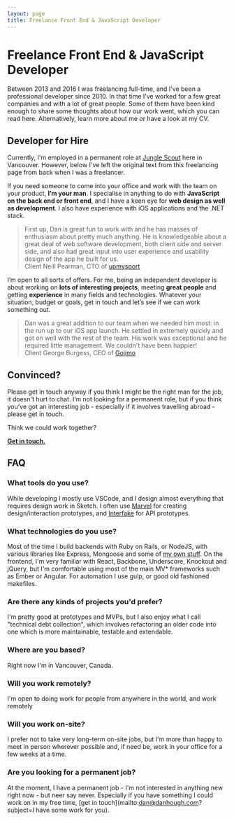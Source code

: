 ```yaml
---
layout: page
title: Freelance Front End & JavaScript Developer
---
```


# Freelance Front End & JavaScript Developer

Between 2013 and 2016 I was freelancing full-time, and I've been a professional developer since 2010. In that time I’ve worked for a few great companies and with a lot of great people. Some of them have been kind enough to share some thoughts about how our work went, which you can read here. Alternatively, learn more about me or have a look at my CV.

## Developer for Hire

Currently, I'm employed in a permanent role at [Jungle Scout](https://junglescout.com) here in Vancouver. However, below I've left the original text from this freelancing page from back when I was a freelancer.

If you need someone to come into your office and work with the team on your product, **I’m your man**. I specialise in anything to do with **JavaScript on the back end or front end**, and I have a keen eye for **web design as well as development**. I also have experience with iOS applications and the .NET stack.

<blockquote>
First up, Dan is great fun to work with and he has masses of enthusiasm about pretty much anything.  He is knowledgeable about a great deal of web software development, both client side and server side, and also had great input into user experience and usability design of the app he built for us.
	<footer><span class="quotee-type">Client</span> Neill Pearman, CTO of <a href="https://upmysport.com">upmysport</a></footer>
</blockquote>

I’m open to all sorts of offers. For me, being an independent developer is about working on **lots of interesting projects**, meeting **great people** and getting **experience** in many fields and technologies. Whatever your situation, budget or goals, get in touch and let’s see if we can work something out.

<blockquote>
Dan was a great addition to our team when we needed him most: in the run up to our iOS app launch. He settled in extremely quickly and got on well with the rest of the team. His work was exceptional and he required little management. We couldn't have been happier!
	<footer><span class="quotee-type">Client</span> George Burgess, CEO of <a href="http://gojimo.co/">Gojimo</a></footer>
</blockquote>


## Convinced?

Please get in touch anyway if you think I might be the right man for the job, it doesn't hurt to chat. I’m not looking for a permanent role, but if you think you’ve got an interesting job - especially if it involves travelling abroad - please get in touch.

Think we could work together?

<a href="mailto:dan@danhough.com?I think we should work together" class="cta--primary"><strong>Get in touch.</strong></a>

## FAQ

### What tools do you use?

While developing I mostly use VSCode, and I design almost everything that requires design work in Sketch. I often use [Marvel](https://marvelapp.com/) for creating design/interaction prototypes, and [Interfake](https://github.com/basicallydan/interfake) for API prototypes.

### What technologies do you use?

Most of the time I build backends with Ruby on Rails, or NodeJS, with various libraries like Express, Mongoose and some of [my own stuff](https://github.com/basicallydan/interfake). On the frontend, I'm very familiar with React, Backbone, Underscore, Knockout and jQuery, but I'm comfortable using most of the main MV* frameworks such as Ember or Angular. For automation I use gulp, or good old fashioned makefiles.

### Are there any kinds of projects you'd prefer?

I'm pretty good at prototypes and MVPs, but I also enjoy what I call "technical debt collection", which involves refactoring an older code into one which is more maintainable, testable and extendable.

### Where are you based?

Right now I'm in Vancouver, Canada.

### Will you work remotely?

I'm open to doing work for people from anywhere in the world, and work remotely

### Will you work on-site?

I prefer not to take very long-term on-site jobs, but I'm more than happy to meet in person wherever possible and, if need be, work in your office for a few weeks at a time.

### Are you looking for a permanent job?

At the moment, I have a permanent job - I'm not interested in anything new right now - but neer say never. Especially if you have something I could work on in my free time, [get in touch](mailto:dan@danhough.com?subject=I have some work for you).
